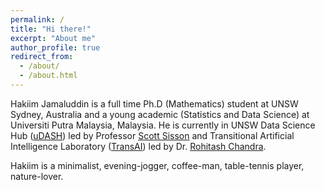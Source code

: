 ```yaml
---
permalink: /
title: "Hi there!"
excerpt: "About me"
author_profile: true
redirect_from: 
  - /about/
  - /about.html
---
```


Hakiim Jamaluddin is a full time Ph.D (Mathematics) student at UNSW Sydney, Australia and a young academic (Statistics and Data Science) at Universiti Putra Malaysia, Malaysia. He is currently in UNSW Data Science Hub ([uDASH](https://github.com/UNSW-MATH)) led by Professor [Scott Sisson](https://web.maths.unsw.edu.au/~scott/Welcome.html) and Transitional Artificial Intelligence Laboratory ([TransAI](https://trans-ai.github.io)) led by Dr. [Rohitash Chandra](https://research.unsw.edu.au/people/dr-rohitash-chandra).

Hakiim is a minimalist, evening-jogger, coffee-man, table-tennis player, nature-lover.
